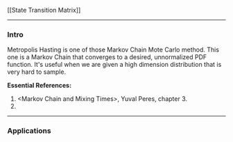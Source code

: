 [[State Transition Matrix]]


---
### **Intro**

Metropolis Hasting is one of those Markov Chain Mote Carlo method. This one is a Markov Chain that converges to a desired, unnormalized PDF function. It's useful when we are given a high dimension distribution that is very hard to sample. 

**Essential References:** 
1. \<Markov Chain and Mixing Times\>, Yuval Peres, chapter 3. 
2. 

---
### **Applications**



